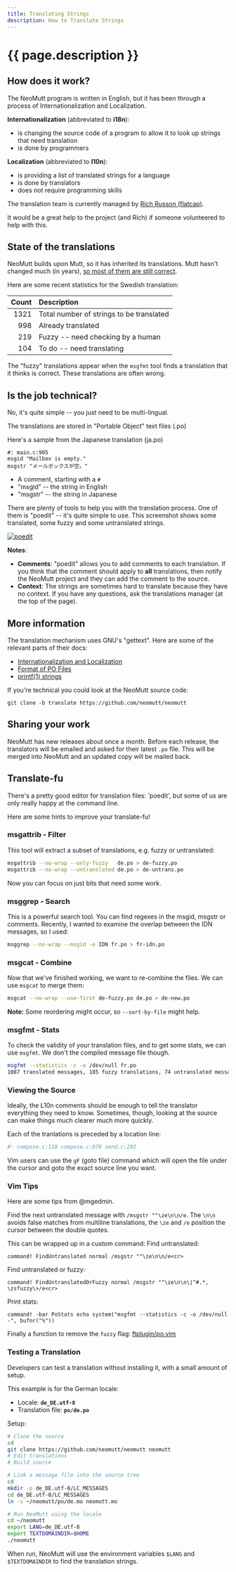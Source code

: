 ```yaml
---
title: Translating Strings
description: How to Translate Strings
---
```


# {{ page.description }}

## How does it work?

The NeoMutt program is written in English, but it has been through a process of
Internationalization and Localization.

**Internationalization** (abbreviated to **i18n**):

- is changing the source code of a program to allow it to look up strings that
  need translation
- is done by programmers

**Localization** (abbreviated to **l10n**):

- is providing a list of translated strings for a language
- is done by translators
- does not require programming skills

The translation team is currently managed by
[Rich Russon (flatcap)](mailto:rich@flatcap.org).

It would be a great help to the project (and Rich) if someone volunteered to
help with this.

## State of the translations

NeoMutt builds upon Mutt, so it has inherited its translations. Mutt hasn't
changed much (in years), [so most of them are still correct](/translate.html).

Here are some recent statistics for the Swedish translation:

| Count  | Description                              |
| -----: | :--------------------------------------- |
|   1321 | Total number of strings to be translated |
|    998 | Already translated                       |
|    219 | Fuzzy -- need checking by a human        |
|    104 | To do -- need translating                |

The "fuzzy" translations appear when the `msgfmt` tool finds a translation that
it thinks is correct. These translations are often wrong.

## Is the job technical?

No, it's quite simple -- you just need to be multi-lingual.

The translations are stored in "Portable Object" text files (.po)

Here's a sample from the Japanese translation (ja.po)

```
#: main.c:905
msgid "Mailbox is empty."
msgstr "メールボックスが空。"
```

- A comment, starting with a `#`
- "msgid" -- the string in English
- "msgstr" -- the string in Japanese

There are plenty of tools to help you with the translation process. One of
them is "poedit" -- it's quite simple to use. This screenshot shows some
translated, some fuzzy and some untranslated strings.

[![poedit](/images/poedit-thumb.png)](/images/poedit.png 'click to enlarge')

**Notes**:

- **Comments**: "poedit" allows you to add comments to each translation. If you
  think that the comment should apply to **all** translations, then notify the
  NeoMutt project and they can add the comment to the source.
- **Context**: The strings are sometimes hard to translate because they have no
  context. If you have any questions, ask the translations manager (at the top
  of the page).

## More information

The translation mechanism uses GNU's "gettext". Here are some of the relevant
parts of their docs:

- [Internationalization and Localization](https://www.gnu.org/software/gettext/manual/gettext.html#Concepts)
- [Format of PO Files](https://www.gnu.org/software/gettext/manual/gettext.html#PO-Files)
- [printf(1) strings](https://www.gnu.org/software/gettext/manual/gettext.html#c_002dformat-Flag)

If you're technical you could look at the NeoMutt source code:

```
git clone -b translate https://github.com/neomutt/neomutt
```

## Sharing your work

NeoMutt has new releases about once a month. Before each release, the
translators will be emailed and asked for their latest `.po` file. This will
be merged into NeoMutt and an updated copy will be mailed back.

## Translate-fu

There's a pretty good editor for translation files: 'poedit', but some of us are only really happy at the command line.

Here are some hints to improve your translate-fu!

### msgattrib - Filter

This tool will extract a subset of translations, e.g. fuzzy or untranslated:

```sh
msgattrib --no-wrap --only-fuzzy   de.po > de-fuzzy.po
msgattrib --no-wrap --untranslated de.po > de-untrans.po
```

Now you can focus on just bits that need some work.

### msggrep - Search

This is a powerful search tool.  You can find regexes in the msgid, msgstr or comments.  Recently, I wanted to examine the overlap between the IDN messages, so I used:

```sh
msggrep --no-wrap --msgid -e IDN fr.po > fr-idn.po
```

### msgcat - Combine

Now that we've finished working, we want to re-combine the files.  We can use `msgcat` to merge them:

```sh
msgcat --no-wrap --use-first de-fuzzy.po de.po > de-new.po
```

**Note:** Some reordering might occur, so `--sort-by-file` might help.

### msgfmt - Stats

To check the validity of your translation files, and to get some stats, we can use `msgfmt`.  We don't the compiled message file though.

```sh
msgfmt --statistics -c -o /dev/null fr.po
1087 translated messages, 185 fuzzy translations, 74 untranslated messages.
```

### Viewing the Source

Ideally, the L10n comments should be enough to tell the translator everything they need to know.
Sometimes, though, looking at the source can make things much clearer much more quickly.

Each of the tranlations is preceded by a location line:

```sh
#: compose.c:118 compose.c:970 send.c:292
```

Vim users can use the `gF` (goto file) command which will open the file under the cursor and goto the exact source line you want.

### Vim Tips

Here are some tips from @mgedmin.

Find the next untranslated message with `/msgstr ""\ze\n\n/e`.
The `\n\n` avoids false matches from multiline translations, the `\ze` and `/e` position the cursor between the double quotes.

This can be wrapped up in a custom command:
Find untranslated:

```
command! FindUntranslated normal /msgstr ""\ze\n\n/e<cr>
```

Find untranslated or fuzzy:

```
command! FindUntranslatedOrFuzzy normal /msgstr ""\ze\n\n\|^#.*, \zsfuzzy\>/e<cr>
```

Print stats:

```
command! -bar PoStats echo system("msgfmt --statistics -c -o /dev/null -", bufnr("%"))
```

Finally a function to remove the `fuzzy` flag: [ftplugin/po.vim](https://github.com/mgedmin/dotvim/blob/master/ftplugin/po.vim)

### Testing a Translation

Developers can test a translation without installing it, with a small amount of setup.

This example is for the German locale:
- Locale: **`de_DE.utf-8`**
- Translation file: **`po/de.po`**

Setup:

```sh
# Clone the source
cd
git clone https://github.com/neomutt/neomutt neomutt
# Edit translations
# Build source

# Link a message file into the source tree
cd
mkdir -p de_DE.utf-8/LC_MESSAGES
cd de_DE.utf-8/LC_MESSAGES
ln -s ~/neomutt/po/de.mo neomutt.mo

# Run NeoMutt using the locale
cd ~/neomutt
export LANG=de_DE.utf-8
export TEXTDOMAINDIR=$HOME
./neomutt
```

When run, NeoMutt will use the environment variables `$LANG` and
`$TEXTDOMAINDIR` to find the translation strings.
